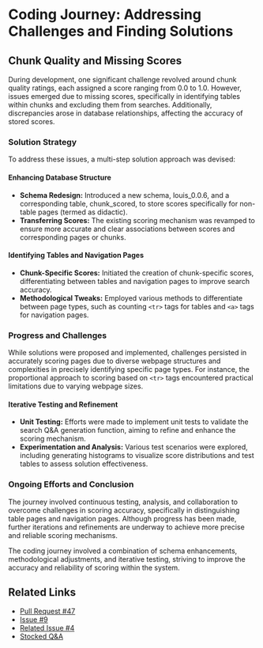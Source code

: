 # Coding Journey: Addressing Challenges and Finding Solutions

## Chunk Quality and Missing Scores
During development, one significant challenge revolved around chunk quality
ratings, each assigned a score ranging from 0.0 to 1.0. However, issues emerged
due to missing scores, specifically in identifying tables within chunks and
excluding them from searches. Additionally, discrepancies arose in database
relationships, affecting the accuracy of stored scores.

### Solution Strategy
To address these issues, a multi-step solution approach was devised:

#### Enhancing Database Structure
- **Schema Redesign:** Introduced a new schema, louis_0.0.6, and a corresponding
  table, chunk_scored, to store scores specifically for non-table pages (termed
  as didactic).
- **Transferring Scores:** The existing scoring mechanism was revamped to ensure
  more accurate and clear associations between scores and corresponding pages or
  chunks.

#### Identifying Tables and Navigation Pages
- **Chunk-Specific Scores:** Initiated the creation of chunk-specific scores,
  differentiating between tables and navigation pages to improve search
  accuracy.
- **Methodological Tweaks:** Employed various methods to differentiate between
  page types, such as counting `<tr>` tags for tables and `<a>` tags for
  navigation pages.

### Progress and Challenges
While solutions were proposed and implemented, challenges persisted in
accurately scoring pages due to diverse webpage structures and complexities in
precisely identifying specific page types. For instance, the proportional
approach to scoring based on `<tr>` tags encountered practical limitations due to
varying webpage sizes.

#### Iterative Testing and Refinement
- **Unit Testing:** Efforts were made to implement unit tests to validate the
  search Q&A generation function, aiming to refine and enhance the scoring
  mechanism.
- **Experimentation and Analysis:** Various test scenarios were explored,
  including generating histograms to visualize score distributions and test
  tables to assess solution effectiveness.

### Ongoing Efforts and Conclusion
The journey involved continuous testing, analysis, and collaboration to overcome
challenges in scoring accuracy, specifically in distinguishing table pages and
navigation pages. Although progress has been made, further iterations and
refinements are underway to achieve more precise and reliable scoring
mechanisms.

The coding journey involved a combination of schema enhancements, methodological
adjustments, and iterative testing, striving to improve the accuracy and
reliability of scoring within the system.

## Related Links
- [Pull Request #47](https://github.com/ai-cfia/ailab-db/pull/47)
- [Issue #9](https://github.com/ai-cfia/ailab-db/issues/9)
- [Related Issue #4](https://github.com/ai-cfia/finesse-data/issues/4)
- [Stocked
  Q&A](https://github.com/ai-cfia/finesse-data/tree/issue4-new-qna-for-search-jt)
